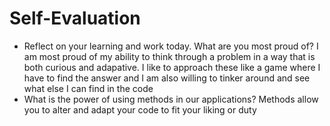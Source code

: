 # Self-Evaluation

- Reflect on your learning and work today. What are you most proud of?
I am most proud of my ability to think through a problem in a way that is both curious and adapative. I like to approach 
these like a game where I have to find the answer and I am also willing to tinker around and see what else I can find in the code
- What is the power of using methods in our applications?
Methods allow you to alter and adapt your code to fit your liking or duty
